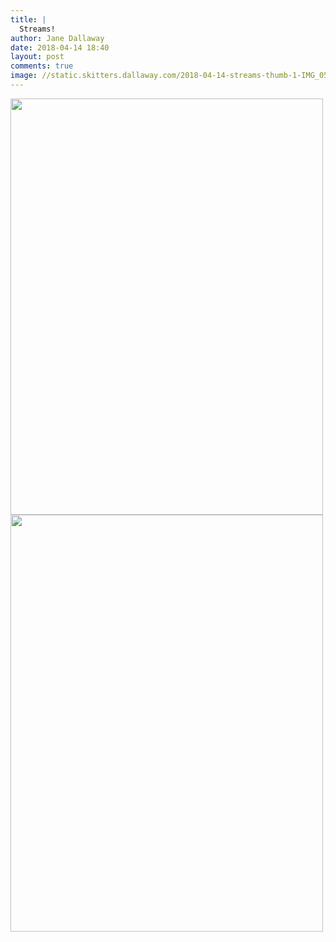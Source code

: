 ```yaml
---
title: |
  Streams!
author: Jane Dallaway
date: 2018-04-14 18:40
layout: post
comments: true
image: //static.skitters.dallaway.com/2018-04-14-streams-thumb-1-IMG_0550.JPG
---
```


<div>
        <a href="//static.skitters.dallaway.com/2018-04-14-streams-fullsize-1-IMG_0550.JPG">
          <img src="//static.skitters.dallaway.com/2018-04-14-streams-thumb-1-IMG_0550.JPG" width="500" height="666"/>
        </a>
      </div><div>
        <a href="//static.skitters.dallaway.com/2018-04-14-streams-fullsize-3-IMG_0551.JPG">
          <img src="//static.skitters.dallaway.com/2018-04-14-streams-thumb-3-IMG_0551.JPG" width="500" height="667"/>
        </a>
      </div>



  


  

      